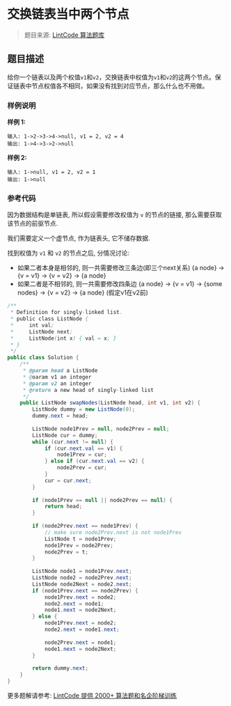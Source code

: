 # 交换链表当中两个节点
 > 题目来源: [LintCode 算法题库](https://www.lintcode.com/problem/swap-two-nodes-in-linked-list/?utm_source=sc-github-wzz)
 ## 题目描述
 给你一个链表以及两个权值`v1`和`v2`，交换链表中权值为`v1`和`v2`的这两个节点。保证链表中节点权值各不相同，如果没有找到对应节点，那么什么也不用做。
 ### 样例说明
 **样例 1:**

```
输入: 1->2->3->4->null, v1 = 2, v2 = 4
输出: 1->4->3->2->null
```

**样例 2:**

```
输入: 1->null, v1 = 2, v2 = 1
输出: 1->null
```
 ### 参考代码
 因为数据结构是单链表, 所以假设需要修改权值为 `v` 的节点的链接, 那么需要获取该节点的前驱节点.

我们需要定义一个虚节点, 作为链表头, 它不储存数据.

找到权值为 `v1` 和 `v2` 的节点之后, 分情况讨论:

- 如果二者本身是相邻的, 则一共需要修改三条边(即三个next关系) {a node} -> {v = v1} -> {v = v2} -> {a node}
- 如果二者是不相邻的, 则一共需要修改四条边 {a node} -> {v = v1} -> {some nodes} -> {v = v2} -> {a node} (假定v1在v2前)
```java
/**
 * Definition for singly-linked list.
 * public class ListNode {
 *     int val;
 *     ListNode next;
 *     ListNode(int x) { val = x; }
 * }
 */
public class Solution {
    /**
     * @param head a ListNode
     * @oaram v1 an integer
     * @param v2 an integer
     * @return a new head of singly-linked list
     */
    public ListNode swapNodes(ListNode head, int v1, int v2) {
        ListNode dummy = new ListNode(0);
        dummy.next = head;
        
        ListNode node1Prev = null, node2Prev = null;
        ListNode cur = dummy;
        while (cur.next != null) {
            if (cur.next.val == v1) {
                node1Prev = cur;
            } else if (cur.next.val == v2) {
                node2Prev = cur;
            }
            cur = cur.next;
        }
        
        if (node1Prev == null || node2Prev == null) {
            return head;
        }
        
        if (node2Prev.next == node1Prev) {
            // make sure node2Prev.next is not node1Prev
            ListNode t = node1Prev;
            node1Prev = node2Prev;
            node2Prev = t;
        }
        
        ListNode node1 = node1Prev.next;
        ListNode node2 = node2Prev.next;
        ListNode node2Next = node2.next;
        if (node1Prev.next == node2Prev) {
            node1Prev.next = node2;
            node2.next = node1;
            node1.next = node2Next;
        } else {
            node1Prev.next = node2;
            node2.next = node1.next;
            
            node2Prev.next = node1;
            node1.next = node2Next;
        }
        
        return dummy.next;
    }
}
```
 更多题解请参考: [LintCode 提供 2000+ 算法题和名企阶梯训练](https://www.lintcode.com/problem/?utm_source=sc-github-wzz)